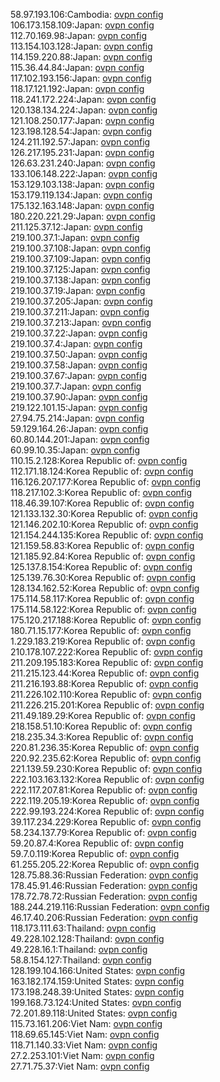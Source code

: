 58.97.193.106:Cambodia: [ovpn config](vpn/58_97_193_106.ovpn)  
106.173.158.109:Japan: [ovpn config](vpn/106_173_158_109.ovpn)  
112.70.169.98:Japan: [ovpn config](vpn/112_70_169_98.ovpn)  
113.154.103.128:Japan: [ovpn config](vpn/113_154_103_128.ovpn)  
114.159.220.88:Japan: [ovpn config](vpn/114_159_220_88.ovpn)  
115.36.44.84:Japan: [ovpn config](vpn/115_36_44_84.ovpn)  
117.102.193.156:Japan: [ovpn config](vpn/117_102_193_156.ovpn)  
118.17.121.192:Japan: [ovpn config](vpn/118_17_121_192.ovpn)  
118.241.172.224:Japan: [ovpn config](vpn/118_241_172_224.ovpn)  
120.138.134.224:Japan: [ovpn config](vpn/120_138_134_224.ovpn)  
121.108.250.177:Japan: [ovpn config](vpn/121_108_250_177.ovpn)  
123.198.128.54:Japan: [ovpn config](vpn/123_198_128_54.ovpn)  
124.211.192.57:Japan: [ovpn config](vpn/124_211_192_57.ovpn)  
126.217.195.231:Japan: [ovpn config](vpn/126_217_195_231.ovpn)  
126.63.231.240:Japan: [ovpn config](vpn/126_63_231_240.ovpn)  
133.106.148.222:Japan: [ovpn config](vpn/133_106_148_222.ovpn)  
153.129.103.138:Japan: [ovpn config](vpn/153_129_103_138.ovpn)  
153.179.119.134:Japan: [ovpn config](vpn/153_179_119_134.ovpn)  
175.132.163.148:Japan: [ovpn config](vpn/175_132_163_148.ovpn)  
180.220.221.29:Japan: [ovpn config](vpn/180_220_221_29.ovpn)  
211.125.37.12:Japan: [ovpn config](vpn/211_125_37_12.ovpn)  
219.100.37.1:Japan: [ovpn config](vpn/219_100_37_1.ovpn)  
219.100.37.108:Japan: [ovpn config](vpn/219_100_37_108.ovpn)  
219.100.37.109:Japan: [ovpn config](vpn/219_100_37_109.ovpn)  
219.100.37.125:Japan: [ovpn config](vpn/219_100_37_125.ovpn)  
219.100.37.138:Japan: [ovpn config](vpn/219_100_37_138.ovpn)  
219.100.37.19:Japan: [ovpn config](vpn/219_100_37_19.ovpn)  
219.100.37.205:Japan: [ovpn config](vpn/219_100_37_205.ovpn)  
219.100.37.211:Japan: [ovpn config](vpn/219_100_37_211.ovpn)  
219.100.37.213:Japan: [ovpn config](vpn/219_100_37_213.ovpn)  
219.100.37.22:Japan: [ovpn config](vpn/219_100_37_22.ovpn)  
219.100.37.4:Japan: [ovpn config](vpn/219_100_37_4.ovpn)  
219.100.37.50:Japan: [ovpn config](vpn/219_100_37_50.ovpn)  
219.100.37.58:Japan: [ovpn config](vpn/219_100_37_58.ovpn)  
219.100.37.67:Japan: [ovpn config](vpn/219_100_37_67.ovpn)  
219.100.37.7:Japan: [ovpn config](vpn/219_100_37_7.ovpn)  
219.100.37.90:Japan: [ovpn config](vpn/219_100_37_90.ovpn)  
219.122.101.15:Japan: [ovpn config](vpn/219_122_101_15.ovpn)  
27.94.75.214:Japan: [ovpn config](vpn/27_94_75_214.ovpn)  
59.129.164.26:Japan: [ovpn config](vpn/59_129_164_26.ovpn)  
60.80.144.201:Japan: [ovpn config](vpn/60_80_144_201.ovpn)  
60.99.10.35:Japan: [ovpn config](vpn/60_99_10_35.ovpn)  
110.15.2.128:Korea Republic of: [ovpn config](vpn/110_15_2_128.ovpn)  
112.171.18.124:Korea Republic of: [ovpn config](vpn/112_171_18_124.ovpn)  
116.126.207.177:Korea Republic of: [ovpn config](vpn/116_126_207_177.ovpn)  
118.217.102.3:Korea Republic of: [ovpn config](vpn/118_217_102_3.ovpn)  
118.46.39.107:Korea Republic of: [ovpn config](vpn/118_46_39_107.ovpn)  
121.133.132.30:Korea Republic of: [ovpn config](vpn/121_133_132_30.ovpn)  
121.146.202.10:Korea Republic of: [ovpn config](vpn/121_146_202_10.ovpn)  
121.154.244.135:Korea Republic of: [ovpn config](vpn/121_154_244_135.ovpn)  
121.159.58.83:Korea Republic of: [ovpn config](vpn/121_159_58_83.ovpn)  
121.185.92.84:Korea Republic of: [ovpn config](vpn/121_185_92_84.ovpn)  
125.137.8.154:Korea Republic of: [ovpn config](vpn/125_137_8_154.ovpn)  
125.139.76.30:Korea Republic of: [ovpn config](vpn/125_139_76_30.ovpn)  
128.134.162.52:Korea Republic of: [ovpn config](vpn/128_134_162_52.ovpn)  
175.114.58.117:Korea Republic of: [ovpn config](vpn/175_114_58_117.ovpn)  
175.114.58.122:Korea Republic of: [ovpn config](vpn/175_114_58_122.ovpn)  
175.120.217.188:Korea Republic of: [ovpn config](vpn/175_120_217_188.ovpn)  
180.71.15.177:Korea Republic of: [ovpn config](vpn/180_71_15_177.ovpn)  
1.229.183.219:Korea Republic of: [ovpn config](vpn/1_229_183_219.ovpn)  
210.178.107.222:Korea Republic of: [ovpn config](vpn/210_178_107_222.ovpn)  
211.209.195.183:Korea Republic of: [ovpn config](vpn/211_209_195_183.ovpn)  
211.215.123.44:Korea Republic of: [ovpn config](vpn/211_215_123_44.ovpn)  
211.216.193.88:Korea Republic of: [ovpn config](vpn/211_216_193_88.ovpn)  
211.226.102.110:Korea Republic of: [ovpn config](vpn/211_226_102_110.ovpn)  
211.226.215.201:Korea Republic of: [ovpn config](vpn/211_226_215_201.ovpn)  
211.49.189.29:Korea Republic of: [ovpn config](vpn/211_49_189_29.ovpn)  
218.158.51.10:Korea Republic of: [ovpn config](vpn/218_158_51_10.ovpn)  
218.235.34.3:Korea Republic of: [ovpn config](vpn/218_235_34_3.ovpn)  
220.81.236.35:Korea Republic of: [ovpn config](vpn/220_81_236_35.ovpn)  
220.92.235.62:Korea Republic of: [ovpn config](vpn/220_92_235_62.ovpn)  
221.139.59.230:Korea Republic of: [ovpn config](vpn/221_139_59_230.ovpn)  
222.103.163.132:Korea Republic of: [ovpn config](vpn/222_103_163_132.ovpn)  
222.117.207.81:Korea Republic of: [ovpn config](vpn/222_117_207_81.ovpn)  
222.119.205.19:Korea Republic of: [ovpn config](vpn/222_119_205_19.ovpn)  
222.99.193.224:Korea Republic of: [ovpn config](vpn/222_99_193_224.ovpn)  
39.117.234.229:Korea Republic of: [ovpn config](vpn/39_117_234_229.ovpn)  
58.234.137.79:Korea Republic of: [ovpn config](vpn/58_234_137_79.ovpn)  
59.20.87.4:Korea Republic of: [ovpn config](vpn/59_20_87_4.ovpn)  
59.7.0.119:Korea Republic of: [ovpn config](vpn/59_7_0_119.ovpn)  
61.255.205.22:Korea Republic of: [ovpn config](vpn/61_255_205_22.ovpn)  
128.75.88.36:Russian Federation: [ovpn config](vpn/128_75_88_36.ovpn)  
178.45.91.46:Russian Federation: [ovpn config](vpn/178_45_91_46.ovpn)  
178.72.78.72:Russian Federation: [ovpn config](vpn/178_72_78_72.ovpn)  
188.244.219.116:Russian Federation: [ovpn config](vpn/188_244_219_116.ovpn)  
46.17.40.206:Russian Federation: [ovpn config](vpn/46_17_40_206.ovpn)  
118.173.111.63:Thailand: [ovpn config](vpn/118_173_111_63.ovpn)  
49.228.102.128:Thailand: [ovpn config](vpn/49_228_102_128.ovpn)  
49.228.16.1:Thailand: [ovpn config](vpn/49_228_16_1.ovpn)  
58.8.154.127:Thailand: [ovpn config](vpn/58_8_154_127.ovpn)  
128.199.104.166:United States: [ovpn config](vpn/128_199_104_166.ovpn)  
163.182.174.159:United States: [ovpn config](vpn/163_182_174_159.ovpn)  
173.198.248.39:United States: [ovpn config](vpn/173_198_248_39.ovpn)  
199.168.73.124:United States: [ovpn config](vpn/199_168_73_124.ovpn)  
72.201.89.118:United States: [ovpn config](vpn/72_201_89_118.ovpn)  
115.73.161.206:Viet Nam: [ovpn config](vpn/115_73_161_206.ovpn)  
118.69.65.145:Viet Nam: [ovpn config](vpn/118_69_65_145.ovpn)  
118.71.140.33:Viet Nam: [ovpn config](vpn/118_71_140_33.ovpn)  
27.2.253.101:Viet Nam: [ovpn config](vpn/27_2_253_101.ovpn)  
27.71.75.37:Viet Nam: [ovpn config](vpn/27_71_75_37.ovpn)  
